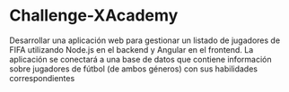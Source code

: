 # Challenge-XAcademy
Desarrollar una aplicación web para gestionar un listado de jugadores de FIFA utilizando Node.js en el backend y Angular en el frontend. La aplicación se conectará a una base de datos que contiene información sobre jugadores de fútbol (de ambos géneros) con sus habilidades correspondientes
